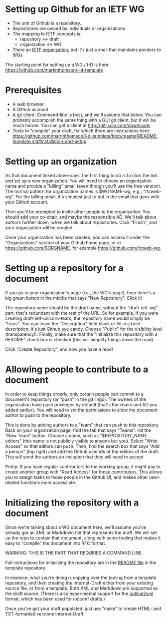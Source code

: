 # Setting up Github for an IETF WG

* The unit of Github is a repository.
* Repositories are owned by individuals or organizations
* The mapping to IETF concepts is:
    * repository <-> draft
    * organization <-> WG
* There an [IETF organization](https://github.com/ietf), but it's just a shell that maintains pointers to WGs

The starting point for setting up a WG / I-D is here:
  https://github.com/martinthomson/i-d-template

# Prerequisites

* A web browser
* A Github account
* A git client.  Command-line is best, and we'll assume that below.  You can probably accomplish the same thing with a GUI git client, but it will be much harder.  You can get a client at <http://git-scm.com/downloads>
* Tools to "compile" your draft, for which there are instructions here: <https://github.com/martinthomson/i-d-template/blob/master/README-template.md#installation-and-setup>

# Setting up an organization

As that document linked above says, the first thing to do is to click the link and set up a new organization.  You will need to choose an organization name and provide a "billing" email (even though you'll use the free version).  The normal pattern for organization names is $WGNAME-wg, e.g., "rtcweb-wg".  For the billing email, it's simplest just to put in the email that goes with your Github account.

Then you'll be prompted to invite other people to the organization.  You should add your co-chair, and maybe the responsible AD.  We'll talk about authors further down, when we talk about repositories.  Click "Finish", and your organization will be created.

Once your organization has been created, you can access it under the "Organizations" section of your Github home page, or at <https://github.com/$ORGNAME>, for example <https://github.com/rtcweb-wg>.


# Setting up a repository for a document

If you go to your organization's page (i.e., the WG's page), then there's a big green button in the middle that says "New Repository".  Click it!

The repository name should be the draft name, without the "draft-ietf-wg" part; that's redundant with the rest of the URL.  So for example, if you were creating draft-ietf-unicorn-tears, the repository name would simply be "tears".  You can leave the "Description" field blank or fill in a brief description; it's just Github eye candy.  Choose "Public" for the visibility level (transparency!).  Finally, make sure that the "Initialize this repository with a README" check box is checked (this will simplify things down the road).

Click "Create Repository", and now you have a repo!


# Allowing people to contribute to a document

In order to keep things orderly, only certain people can commit to a document's repository (or "push" in the git lingo).  The owners of the organization have push privileges by default (that's the chairs and AD you added earlier).  You will need to set the permissions to allow the document author to push to the repository.

This is done by adding authors to a "team" that can push to this repository.  Back on your organization page, find the tab that says "Teams".  Hit the "New Team" button.  Choose a name, such as "$REPOSITORY_NAME editors" (this name is not publicly visible to anyone but you).  Select "Write Access" so that editors can push.  Then, find the search box that says "Add a person" (top right) and add the Github user ids of the editors of the draft.  This will send the authors an invitation that they will need to accept.

Protip: If you have regular contributors to the working group, it might pay to create another group with "Read Access" for those contributors.   This allows you to assign tasks to those people in the Github UI, and makes other user-related functions more accessible.


# Initializing the repository with a document

Since we're talking about a WG document here, we'll assume you've already got an XML or Markdown file that represents the draft.  We will set up the repo to contain that document, along with some tooling that makes it easy to "compile" the document into RFC format.

WARNING: THIS IS THE PART THAT REQUIRES A COMMAND LINE.

Full instructions for initializing the repository are in the [README file](https://github.com/martinthomson/i-d-template#new-draft-setup) in the template repository.

In essence, what you're doing is copying over the tooling from a template repository, and then creating the Internet-Draft either from your existing source file, or from a template.  Both XML and Markdown are supported as the draft source.  (There is also experimental support for the [outline2xml](https://github.com/martinthomson/i-d-template/pull/2) format, which has been used for netconf drafts.)

Once you've got your draft populated, just use "make" to create HTML- and TXT-formatted versions Internet-Draft.
